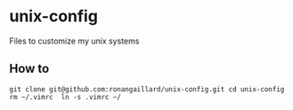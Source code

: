 # unix-config
Files to customize my unix systems

## How to
`git clone git@github.com:ronangaillard/unix-config.git
cd unix-config
rm ~/.vimrc 
ln -s .vimrc ~/`



